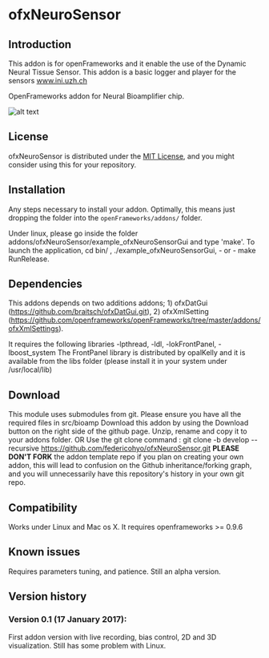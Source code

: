 ofxNeuroSensor
================


Introduction
------------

This addon is for openFrameworks and it enable the use of the Dynamic Neural Tissue Sensor. This addon is a basic logger and player for the sensors www.ini.uzh.ch 

OpenFrameworks addon for Neural Bioamplifier chip.

![alt text](https://github.com/federicohyo/ofxNeuroSensor/blob/master/docs/neuroSensor.gif "ofxNeuroSensor")


License
-------
ofxNeuroSensor is distributed under the [MIT License](https://en.wikipedia.org/wiki/MIT_License), and you might consider using this for your repository. 

Installation
------------
Any steps necessary to install your addon. Optimally, this means just dropping the folder into the `openFrameworks/addons/` folder.

Under linux, please go inside the folder addons/ofxNeuroSensor/example_ofxNeuroSensorGui and type 'make'. To launch the application, cd bin/ , ./example_ofxNeuroSensorGui, - or - make RunRelease.

Dependencies
------------
This addons depends on two additions addons; 1) ofxDatGui (https://github.com/braitsch/ofxDatGui.git), 2) ofxXmlSetting (https://github.com/openframeworks/openFrameworks/tree/master/addons/ofxXmlSettings).

It requires the following libraries -lpthread, -ldl, -lokFrontPanel, -lboost_system
The FrontPanel library is distributed by opalKelly and it is available from the libs folder (please install it in your system under /usr/local/lib)

Download
--------
This module uses submodules from git. Please ensure you have all the required files in src/bioamp
Download this addon by using the Download button on the right side of the github page. Unzip, rename and copy it to your addons folder.
OR
Use the git clone command :
git clone -b develop --recursive https://github.com/federicohyo/ofxNeuroSensor.git
**PLEASE DON'T FORK** the addon template repo if you plan on creating your own addon, this will lead to confusion on the Github inheritance/forking graph, and you will unnecessarily have this repository's history in your own git repo.


Compatibility
------------
Works under Linux and Mac os X. It requires openframeworks >= 0.9.6

Known issues
------------

Requires parameters tuning, and patience. Still an alpha version.

Version history
------------

### Version 0.1 (17 January 2017):
First addon version with live recording, bias control, 2D and 3D visualization. Still has some problem with Linux.


